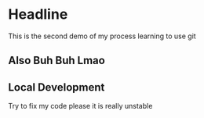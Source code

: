# Headline

This is the second demo of my process learning to use git

## Also Buh Buh Lmao

## Local Development
Try to fix my code please it is really unstable